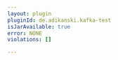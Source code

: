 ```yaml
---
layout: plugin
pluginId: de.adikanski.kafka-test
isJarAvailable: true
error: NONE
violations: []

---
```

